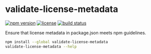 validate-license-metadata
=========================

[![npm version](https://img.shields.io/npm/v/validate-license-metadata.svg)](https://www.npmjs.com/package/validate-license-metadata)
[![license](https://img.shields.io/badge/license-Apache--2.0-303284.svg)](http://www.apache.org/licenses/LICENSE-2.0)
[![build status](https://img.shields.io/travis/kemitchell/validate-license-metadata.js.svg)](http://travis-ci.org/kemitchell/validate-license-metadata.js)

Ensure that license metadata in package.json meets npm guidelines.

```bash
npm install --global validate-license-metadata
validate-license-metadata --help
```
